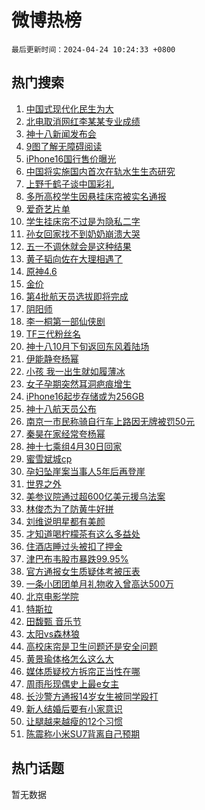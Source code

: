 # 微博热榜

`最后更新时间：2024-04-24 10:24:33 +0800`

## 热门搜索

1. [中国式现代化民生为大](https://m.weibo.cn/search?containerid=100103type%3D1%26t%3D10%26q%3D%23%E4%B8%AD%E5%9B%BD%E5%BC%8F%E7%8E%B0%E4%BB%A3%E5%8C%96%E6%B0%91%E7%94%9F%E4%B8%BA%E5%A4%A7%23&stream_entry_id=51&isnewpage=1&extparam=seat%3D1%26cate%3D10103%26dgr%3D0%26q%3D%2523%25E4%25B8%25AD%25E5%259B%25BD%25E5%25BC%258F%25E7%258E%25B0%25E4%25BB%25A3%25E5%258C%2596%25E6%25B0%2591%25E7%2594%259F%25E4%25B8%25BA%25E5%25A4%25A7%2523%26filter_type%3Drealtimehot%26stream_entry_id%3D51%26c_type%3D51%26pos%3D0%26display_time%3D1713925471%26pre_seqid%3D171392547169802049922)
1. [北电取消网红李某某专业成绩](https://m.weibo.cn/search?containerid=100103type%3D1%26t%3D10%26q%3D%23%E5%8C%97%E7%94%B5%E5%8F%96%E6%B6%88%E7%BD%91%E7%BA%A2%E6%9D%8E%E6%9F%90%E6%9F%90%E4%B8%93%E4%B8%9A%E6%88%90%E7%BB%A9%23&stream_entry_id=31&isnewpage=1&extparam=seat%3D1%26flag%3D2%26dgr%3D0%26filter_type%3Drealtimehot%26realpos%3D1%26stream_entry_id%3D31%26band_rank%3D1%26cate%3D5001%26c_type%3D31%26q%3D%2523%25E5%258C%2597%25E7%2594%25B5%25E5%258F%2596%25E6%25B6%2588%25E7%25BD%2591%25E7%25BA%25A2%25E6%259D%258E%25E6%259F%2590%25E6%259F%2590%25E4%25B8%2593%25E4%25B8%259A%25E6%2588%2590%25E7%25BB%25A9%2523%26lcate%3D5001%26pos%3D0%26display_time%3D1713925471%26pre_seqid%3D171392547169802049922)
1. [神十八新闻发布会](https://m.weibo.cn/search?containerid=100103type%3D1%26t%3D10%26q%3D%23%E7%A5%9E%E5%8D%81%E5%85%AB%E6%96%B0%E9%97%BB%E5%8F%91%E5%B8%83%E4%BC%9A%23&stream_entry_id=31&isnewpage=1&extparam=seat%3D1%26flag%3D1%26dgr%3D0%26filter_type%3Drealtimehot%26realpos%3D2%26stream_entry_id%3D31%26band_rank%3D2%26cate%3D5001%26c_type%3D31%26q%3D%2523%25E7%25A5%259E%25E5%258D%2581%25E5%2585%25AB%25E6%2596%25B0%25E9%2597%25BB%25E5%258F%2591%25E5%25B8%2583%25E4%25BC%259A%2523%26lcate%3D5001%26pos%3D1%26display_time%3D1713925471%26pre_seqid%3D171392547169802049922)
1. [9图了解无障碍阅读](https://m.weibo.cn/search?containerid=100103type%3D1%26t%3D10%26q%3D%239%E5%9B%BE%E4%BA%86%E8%A7%A3%E6%97%A0%E9%9A%9C%E7%A2%8D%E9%98%85%E8%AF%BB%23&stream_entry_id=31&isnewpage=1&extparam=seat%3D1%26flag%3D0%26dgr%3D0%26filter_type%3Drealtimehot%26realpos%3D3%26stream_entry_id%3D31%26band_rank%3D3%26cate%3D5001%26c_type%3D31%26q%3D%25239%25E5%259B%25BE%25E4%25BA%2586%25E8%25A7%25A3%25E6%2597%25A0%25E9%259A%259C%25E7%25A2%258D%25E9%2598%2585%25E8%25AF%25BB%2523%26lcate%3D5001%26pos%3D2%26display_time%3D1713925471%26pre_seqid%3D171392547169802049922)
1. [iPhone16国行售价曝光](https://m.weibo.cn/search?containerid=100103type%3D1%26t%3D10%26q%3D%23iPhone16%E5%9B%BD%E8%A1%8C%E5%94%AE%E4%BB%B7%E6%9B%9D%E5%85%89%23&stream_entry_id=31&isnewpage=1&extparam=seat%3D1%26flag%3D1%26dgr%3D0%26filter_type%3Drealtimehot%26realpos%3D4%26stream_entry_id%3D31%26band_rank%3D4%26cate%3D5001%26c_type%3D31%26q%3D%2523iPhone16%25E5%259B%25BD%25E8%25A1%258C%25E5%2594%25AE%25E4%25BB%25B7%25E6%259B%259D%25E5%2585%2589%2523%26lcate%3D5001%26pos%3D3%26display_time%3D1713925471%26pre_seqid%3D171392547169802049922)
1. [中国将实施国内首次在轨水生生态研究](https://m.weibo.cn/search?containerid=100103type%3D1%26t%3D10%26q%3D%23%E4%B8%AD%E5%9B%BD%E5%B0%86%E5%AE%9E%E6%96%BD%E5%9B%BD%E5%86%85%E9%A6%96%E6%AC%A1%E5%9C%A8%E8%BD%A8%E6%B0%B4%E7%94%9F%E7%94%9F%E6%80%81%E7%A0%94%E7%A9%B6%23&stream_entry_id=31&isnewpage=1&extparam=seat%3D1%26flag%3D1%26dgr%3D0%26filter_type%3Drealtimehot%26realpos%3D5%26stream_entry_id%3D31%26band_rank%3D5%26cate%3D5001%26c_type%3D31%26q%3D%2523%25E4%25B8%25AD%25E5%259B%25BD%25E5%25B0%2586%25E5%25AE%259E%25E6%2596%25BD%25E5%259B%25BD%25E5%2586%2585%25E9%25A6%2596%25E6%25AC%25A1%25E5%259C%25A8%25E8%25BD%25A8%25E6%25B0%25B4%25E7%2594%259F%25E7%2594%259F%25E6%2580%2581%25E7%25A0%2594%25E7%25A9%25B6%2523%26lcate%3D5001%26pos%3D4%26display_time%3D1713925471%26pre_seqid%3D171392547169802049922)
1. [上野千鹤子谈中国彩礼](https://m.weibo.cn/search?containerid=100103type%3D1%26t%3D10%26q%3D%23%E4%B8%8A%E9%87%8E%E5%8D%83%E9%B9%A4%E5%AD%90%E8%B0%88%E4%B8%AD%E5%9B%BD%E5%BD%A9%E7%A4%BC%23&stream_entry_id=31&isnewpage=1&extparam=seat%3D1%26flag%3D1%26dgr%3D0%26filter_type%3Drealtimehot%26realpos%3D6%26stream_entry_id%3D31%26band_rank%3D6%26cate%3D5001%26c_type%3D31%26q%3D%2523%25E4%25B8%258A%25E9%2587%258E%25E5%258D%2583%25E9%25B9%25A4%25E5%25AD%2590%25E8%25B0%2588%25E4%25B8%25AD%25E5%259B%25BD%25E5%25BD%25A9%25E7%25A4%25BC%2523%26lcate%3D5001%26pos%3D5%26display_time%3D1713925471%26pre_seqid%3D171392547169802049922)
1. [多所高校学生因悬挂床帘被实名通报](https://m.weibo.cn/search?containerid=100103type%3D1%26t%3D10%26q%3D%23%E5%A4%9A%E6%89%80%E9%AB%98%E6%A0%A1%E5%AD%A6%E7%94%9F%E5%9B%A0%E6%82%AC%E6%8C%82%E5%BA%8A%E5%B8%98%E8%A2%AB%E5%AE%9E%E5%90%8D%E9%80%9A%E6%8A%A5%23&stream_entry_id=31&isnewpage=1&extparam=seat%3D1%26flag%3D0%26dgr%3D0%26filter_type%3Drealtimehot%26realpos%3D7%26stream_entry_id%3D31%26band_rank%3D7%26cate%3D5001%26c_type%3D31%26q%3D%2523%25E5%25A4%259A%25E6%2589%2580%25E9%25AB%2598%25E6%25A0%25A1%25E5%25AD%25A6%25E7%2594%259F%25E5%259B%25A0%25E6%2582%25AC%25E6%258C%2582%25E5%25BA%258A%25E5%25B8%2598%25E8%25A2%25AB%25E5%25AE%259E%25E5%2590%258D%25E9%2580%259A%25E6%258A%25A5%2523%26lcate%3D5001%26pos%3D6%26display_time%3D1713925471%26pre_seqid%3D171392547169802049922)
1. [爱奇艺片单](https://m.weibo.cn/search?containerid=100103type%3D1%26t%3D10%26q%3D%E7%88%B1%E5%A5%87%E8%89%BA%E7%89%87%E5%8D%95&stream_entry_id=31&isnewpage=1&extparam=seat%3D1%26flag%3D1%26dgr%3D0%26filter_type%3Drealtimehot%26realpos%3D8%26stream_entry_id%3D31%26band_rank%3D8%26cate%3D5001%26c_type%3D31%26q%3D%25E7%2588%25B1%25E5%25A5%2587%25E8%2589%25BA%25E7%2589%2587%25E5%258D%2595%26lcate%3D5001%26pos%3D7%26display_time%3D1713925471%26pre_seqid%3D171392547169802049922)
1. [学生挂床帘不过是为隐私二字](https://m.weibo.cn/search?containerid=100103type%3D1%26t%3D10%26q%3D%23%E5%AD%A6%E7%94%9F%E6%8C%82%E5%BA%8A%E5%B8%98%E4%B8%8D%E8%BF%87%E6%98%AF%E4%B8%BA%E9%9A%90%E7%A7%81%E4%BA%8C%E5%AD%97%23&stream_entry_id=31&isnewpage=1&extparam=seat%3D1%26flag%3D0%26dgr%3D0%26filter_type%3Drealtimehot%26realpos%3D9%26stream_entry_id%3D31%26band_rank%3D9%26cate%3D5001%26c_type%3D31%26q%3D%2523%25E5%25AD%25A6%25E7%2594%259F%25E6%258C%2582%25E5%25BA%258A%25E5%25B8%2598%25E4%25B8%258D%25E8%25BF%2587%25E6%2598%25AF%25E4%25B8%25BA%25E9%259A%2590%25E7%25A7%2581%25E4%25BA%258C%25E5%25AD%2597%2523%26lcate%3D5001%26pos%3D8%26display_time%3D1713925471%26pre_seqid%3D171392547169802049922)
1. [孙女回家找不到奶奶崩溃大哭](https://m.weibo.cn/search?containerid=100103type%3D1%26t%3D10%26q%3D%23%E5%AD%99%E5%A5%B3%E5%9B%9E%E5%AE%B6%E6%89%BE%E4%B8%8D%E5%88%B0%E5%A5%B6%E5%A5%B6%E5%B4%A9%E6%BA%83%E5%A4%A7%E5%93%AD%23&stream_entry_id=31&isnewpage=1&extparam=seat%3D1%26flag%3D32768%26dgr%3D0%26filter_type%3Drealtimehot%26realpos%3D10%26stream_entry_id%3D31%26band_rank%3D10%26cate%3D5001%26c_type%3D31%26q%3D%2523%25E5%25AD%2599%25E5%25A5%25B3%25E5%259B%259E%25E5%25AE%25B6%25E6%2589%25BE%25E4%25B8%258D%25E5%2588%25B0%25E5%25A5%25B6%25E5%25A5%25B6%25E5%25B4%25A9%25E6%25BA%2583%25E5%25A4%25A7%25E5%2593%25AD%2523%26lcate%3D5001%26pos%3D9%26display_time%3D1713925471%26pre_seqid%3D171392547169802049922)
1. [五一不调休就会是这种结果](https://m.weibo.cn/search?containerid=100103type%3D1%26t%3D10%26q%3D%23%E4%BA%94%E4%B8%80%E4%B8%8D%E8%B0%83%E4%BC%91%E5%B0%B1%E4%BC%9A%E6%98%AF%E8%BF%99%E7%A7%8D%E7%BB%93%E6%9E%9C%23&stream_entry_id=31&isnewpage=1&extparam=seat%3D1%26flag%3D2%26dgr%3D0%26filter_type%3Drealtimehot%26realpos%3D11%26stream_entry_id%3D31%26band_rank%3D11%26cate%3D5001%26c_type%3D31%26q%3D%2523%25E4%25BA%2594%25E4%25B8%2580%25E4%25B8%258D%25E8%25B0%2583%25E4%25BC%2591%25E5%25B0%25B1%25E4%25BC%259A%25E6%2598%25AF%25E8%25BF%2599%25E7%25A7%258D%25E7%25BB%2593%25E6%259E%259C%2523%26lcate%3D5001%26pos%3D10%26display_time%3D1713925471%26pre_seqid%3D171392547169802049922)
1. [黄子韬向佐在大理相遇了](https://m.weibo.cn/search?containerid=100103type%3D1%26t%3D10%26q%3D%23%E9%BB%84%E5%AD%90%E9%9F%AC%E5%90%91%E4%BD%90%E5%9C%A8%E5%A4%A7%E7%90%86%E7%9B%B8%E9%81%87%E4%BA%86%23&stream_entry_id=31&isnewpage=1&extparam=seat%3D1%26flag%3D1%26dgr%3D0%26filter_type%3Drealtimehot%26realpos%3D12%26stream_entry_id%3D31%26band_rank%3D12%26cate%3D5001%26c_type%3D31%26q%3D%2523%25E9%25BB%2584%25E5%25AD%2590%25E9%259F%25AC%25E5%2590%2591%25E4%25BD%2590%25E5%259C%25A8%25E5%25A4%25A7%25E7%2590%2586%25E7%259B%25B8%25E9%2581%2587%25E4%25BA%2586%2523%26lcate%3D5001%26pos%3D11%26display_time%3D1713925471%26pre_seqid%3D171392547169802049922)
1. [原神4.6](https://m.weibo.cn/search?containerid=100103type%3D1%26t%3D10%26q%3D%23%E5%8E%9F%E7%A5%9E4.6%23&stream_entry_id=31&isnewpage=1&extparam=seat%3D1%26flag%3D1%26dgr%3D0%26filter_type%3Drealtimehot%26realpos%3D13%26stream_entry_id%3D31%26band_rank%3D13%26cate%3D5001%26c_type%3D31%26q%3D%2523%25E5%258E%259F%25E7%25A5%259E4.6%2523%26lcate%3D5001%26pos%3D12%26display_time%3D1713925471%26pre_seqid%3D171392547169802049922)
1. [金价](https://m.weibo.cn/search?containerid=100103type%3D1%26t%3D10%26q%3D%E9%87%91%E4%BB%B7&stream_entry_id=31&isnewpage=1&extparam=seat%3D1%26flag%3D2%26dgr%3D0%26filter_type%3Drealtimehot%26realpos%3D14%26stream_entry_id%3D31%26band_rank%3D14%26cate%3D5001%26c_type%3D31%26q%3D%25E9%2587%2591%25E4%25BB%25B7%26lcate%3D5001%26pos%3D13%26display_time%3D1713925471%26pre_seqid%3D171392547169802049922)
1. [第4批航天员选拔即将完成](https://m.weibo.cn/search?containerid=100103type%3D1%26t%3D10%26q%3D%23%E7%AC%AC4%E6%89%B9%E8%88%AA%E5%A4%A9%E5%91%98%E9%80%89%E6%8B%94%E5%8D%B3%E5%B0%86%E5%AE%8C%E6%88%90%23&stream_entry_id=31&isnewpage=1&extparam=seat%3D1%26flag%3D1%26dgr%3D0%26filter_type%3Drealtimehot%26realpos%3D15%26stream_entry_id%3D31%26band_rank%3D15%26cate%3D5001%26c_type%3D31%26q%3D%2523%25E7%25AC%25AC4%25E6%2589%25B9%25E8%2588%25AA%25E5%25A4%25A9%25E5%2591%2598%25E9%2580%2589%25E6%258B%2594%25E5%258D%25B3%25E5%25B0%2586%25E5%25AE%258C%25E6%2588%2590%2523%26lcate%3D5001%26pos%3D14%26display_time%3D1713925471%26pre_seqid%3D171392547169802049922)
1. [阴阳师](https://m.weibo.cn/search?containerid=100103type%3D1%26t%3D10%26q%3D%E9%98%B4%E9%98%B3%E5%B8%88&stream_entry_id=31&isnewpage=1&extparam=seat%3D1%26flag%3D1%26dgr%3D0%26filter_type%3Drealtimehot%26realpos%3D16%26stream_entry_id%3D31%26band_rank%3D16%26cate%3D5001%26c_type%3D31%26q%3D%25E9%2598%25B4%25E9%2598%25B3%25E5%25B8%2588%26lcate%3D5001%26pos%3D15%26display_time%3D1713925471%26pre_seqid%3D171392547169802049922)
1. [李一桐第一部仙侠剧](https://m.weibo.cn/search?containerid=100103type%3D1%26t%3D10%26q%3D%23%E6%9D%8E%E4%B8%80%E6%A1%90%E7%AC%AC%E4%B8%80%E9%83%A8%E4%BB%99%E4%BE%A0%E5%89%A7%23&stream_entry_id=31&isnewpage=1&extparam=seat%3D1%26flag%3D0%26dgr%3D0%26filter_type%3Drealtimehot%26realpos%3D17%26stream_entry_id%3D31%26band_rank%3D17%26cate%3D5001%26c_type%3D31%26q%3D%2523%25E6%259D%258E%25E4%25B8%2580%25E6%25A1%2590%25E7%25AC%25AC%25E4%25B8%2580%25E9%2583%25A8%25E4%25BB%2599%25E4%25BE%25A0%25E5%2589%25A7%2523%26lcate%3D5001%26pos%3D16%26display_time%3D1713925471%26pre_seqid%3D171392547169802049922)
1. [TF三代粉丝名](https://m.weibo.cn/search?containerid=100103type%3D1%26t%3D10%26q%3D%23TF%E4%B8%89%E4%BB%A3%E7%B2%89%E4%B8%9D%E5%90%8D%23&stream_entry_id=31&isnewpage=1&extparam=seat%3D1%26flag%3D1%26dgr%3D0%26filter_type%3Drealtimehot%26realpos%3D18%26stream_entry_id%3D31%26band_rank%3D18%26cate%3D5001%26c_type%3D31%26q%3D%2523TF%25E4%25B8%2589%25E4%25BB%25A3%25E7%25B2%2589%25E4%25B8%259D%25E5%2590%258D%2523%26lcate%3D5001%26pos%3D17%26display_time%3D1713925471%26pre_seqid%3D171392547169802049922)
1. [神十八10月下旬返回东风着陆场](https://m.weibo.cn/search?containerid=100103type%3D1%26t%3D10%26q%3D%23%E7%A5%9E%E5%8D%81%E5%85%AB10%E6%9C%88%E4%B8%8B%E6%97%AC%E8%BF%94%E5%9B%9E%E4%B8%9C%E9%A3%8E%E7%9D%80%E9%99%86%E5%9C%BA%23&stream_entry_id=31&isnewpage=1&extparam=seat%3D1%26flag%3D1%26dgr%3D0%26filter_type%3Drealtimehot%26realpos%3D19%26stream_entry_id%3D31%26band_rank%3D19%26cate%3D5001%26c_type%3D31%26q%3D%2523%25E7%25A5%259E%25E5%258D%2581%25E5%2585%25AB10%25E6%259C%2588%25E4%25B8%258B%25E6%2597%25AC%25E8%25BF%2594%25E5%259B%259E%25E4%25B8%259C%25E9%25A3%258E%25E7%259D%2580%25E9%2599%2586%25E5%259C%25BA%2523%26lcate%3D5001%26pos%3D18%26display_time%3D1713925471%26pre_seqid%3D171392547169802049922)
1. [伊能静夸杨幂](https://m.weibo.cn/search?containerid=100103type%3D1%26t%3D10%26q%3D%23%E4%BC%8A%E8%83%BD%E9%9D%99%E5%A4%B8%E6%9D%A8%E5%B9%82%23&stream_entry_id=31&isnewpage=1&extparam=seat%3D1%26flag%3D1%26dgr%3D0%26filter_type%3Drealtimehot%26realpos%3D20%26stream_entry_id%3D31%26band_rank%3D20%26cate%3D5001%26c_type%3D31%26q%3D%2523%25E4%25BC%258A%25E8%2583%25BD%25E9%259D%2599%25E5%25A4%25B8%25E6%259D%25A8%25E5%25B9%2582%2523%26lcate%3D5001%26pos%3D19%26display_time%3D1713925471%26pre_seqid%3D171392547169802049922)
1. [小孩 我一出生就如履薄冰](https://m.weibo.cn/search?containerid=100103type%3D1%26t%3D10%26q%3D%E5%B0%8F%E5%AD%A9+%E6%88%91%E4%B8%80%E5%87%BA%E7%94%9F%E5%B0%B1%E5%A6%82%E5%B1%A5%E8%96%84%E5%86%B0&stream_entry_id=31&isnewpage=1&extparam=seat%3D1%26flag%3D1%26dgr%3D0%26filter_type%3Drealtimehot%26realpos%3D21%26stream_entry_id%3D31%26band_rank%3D21%26cate%3D5001%26c_type%3D31%26q%3D%25E5%25B0%258F%25E5%25AD%25A9%2520%25E6%2588%2591%25E4%25B8%2580%25E5%2587%25BA%25E7%2594%259F%25E5%25B0%25B1%25E5%25A6%2582%25E5%25B1%25A5%25E8%2596%2584%25E5%2586%25B0%26lcate%3D5001%26pos%3D20%26display_time%3D1713925471%26pre_seqid%3D171392547169802049922)
1. [女子孕期突然耳洞疤痕增生](https://m.weibo.cn/search?containerid=100103type%3D1%26t%3D10%26q%3D%23%E5%A5%B3%E5%AD%90%E5%AD%95%E6%9C%9F%E7%AA%81%E7%84%B6%E8%80%B3%E6%B4%9E%E7%96%A4%E7%97%95%E5%A2%9E%E7%94%9F%23&stream_entry_id=31&isnewpage=1&extparam=seat%3D1%26flag%3D0%26dgr%3D0%26filter_type%3Drealtimehot%26realpos%3D22%26stream_entry_id%3D31%26band_rank%3D22%26cate%3D5001%26c_type%3D31%26q%3D%2523%25E5%25A5%25B3%25E5%25AD%2590%25E5%25AD%2595%25E6%259C%259F%25E7%25AA%2581%25E7%2584%25B6%25E8%2580%25B3%25E6%25B4%259E%25E7%2596%25A4%25E7%2597%2595%25E5%25A2%259E%25E7%2594%259F%2523%26lcate%3D5001%26pos%3D21%26display_time%3D1713925471%26pre_seqid%3D171392547169802049922)
1. [iPhone16起步存储或为256GB](https://m.weibo.cn/search?containerid=100103type%3D1%26t%3D10%26q%3D%23iPhone16%E8%B5%B7%E6%AD%A5%E5%AD%98%E5%82%A8%E6%88%96%E4%B8%BA256GB%23&stream_entry_id=31&isnewpage=1&extparam=seat%3D1%26flag%3D0%26dgr%3D0%26filter_type%3Drealtimehot%26realpos%3D23%26stream_entry_id%3D31%26band_rank%3D23%26cate%3D5001%26c_type%3D31%26q%3D%2523iPhone16%25E8%25B5%25B7%25E6%25AD%25A5%25E5%25AD%2598%25E5%2582%25A8%25E6%2588%2596%25E4%25B8%25BA256GB%2523%26lcate%3D5001%26pos%3D22%26display_time%3D1713925471%26pre_seqid%3D171392547169802049922)
1. [神十八航天员公布](https://m.weibo.cn/search?containerid=100103type%3D1%26t%3D10%26q%3D%23%E7%A5%9E%E5%8D%81%E5%85%AB%E8%88%AA%E5%A4%A9%E5%91%98%E5%85%AC%E5%B8%83%23&stream_entry_id=31&isnewpage=1&extparam=seat%3D1%26flag%3D1%26dgr%3D0%26filter_type%3Drealtimehot%26realpos%3D24%26stream_entry_id%3D31%26band_rank%3D24%26cate%3D5001%26c_type%3D31%26q%3D%2523%25E7%25A5%259E%25E5%258D%2581%25E5%2585%25AB%25E8%2588%25AA%25E5%25A4%25A9%25E5%2591%2598%25E5%2585%25AC%25E5%25B8%2583%2523%26lcate%3D5001%26pos%3D23%26display_time%3D1713925471%26pre_seqid%3D171392547169802049922)
1. [南京一市民称骑自行车上路因无牌被罚50元](https://m.weibo.cn/search?containerid=100103type%3D1%26t%3D10%26q%3D%23%E5%8D%97%E4%BA%AC%E4%B8%80%E5%B8%82%E6%B0%91%E7%A7%B0%E9%AA%91%E8%87%AA%E8%A1%8C%E8%BD%A6%E4%B8%8A%E8%B7%AF%E5%9B%A0%E6%97%A0%E7%89%8C%E8%A2%AB%E7%BD%9A50%E5%85%83%23&stream_entry_id=31&isnewpage=1&extparam=seat%3D1%26flag%3D1%26dgr%3D0%26filter_type%3Drealtimehot%26realpos%3D25%26stream_entry_id%3D31%26band_rank%3D25%26cate%3D5001%26c_type%3D31%26q%3D%2523%25E5%258D%2597%25E4%25BA%25AC%25E4%25B8%2580%25E5%25B8%2582%25E6%25B0%2591%25E7%25A7%25B0%25E9%25AA%2591%25E8%2587%25AA%25E8%25A1%258C%25E8%25BD%25A6%25E4%25B8%258A%25E8%25B7%25AF%25E5%259B%25A0%25E6%2597%25A0%25E7%2589%258C%25E8%25A2%25AB%25E7%25BD%259A50%25E5%2585%2583%2523%26lcate%3D5001%26pos%3D24%26display_time%3D1713925471%26pre_seqid%3D171392547169802049922)
1. [秦昊在家经常夸杨幂](https://m.weibo.cn/search?containerid=100103type%3D1%26t%3D10%26q%3D%23%E7%A7%A6%E6%98%8A%E5%9C%A8%E5%AE%B6%E7%BB%8F%E5%B8%B8%E5%A4%B8%E6%9D%A8%E5%B9%82%23&stream_entry_id=31&isnewpage=1&extparam=seat%3D1%26flag%3D1%26dgr%3D0%26filter_type%3Drealtimehot%26realpos%3D26%26stream_entry_id%3D31%26band_rank%3D26%26cate%3D5001%26c_type%3D31%26q%3D%2523%25E7%25A7%25A6%25E6%2598%258A%25E5%259C%25A8%25E5%25AE%25B6%25E7%25BB%258F%25E5%25B8%25B8%25E5%25A4%25B8%25E6%259D%25A8%25E5%25B9%2582%2523%26lcate%3D5001%26pos%3D25%26display_time%3D1713925471%26pre_seqid%3D171392547169802049922)
1. [神十七乘组4月30日回家](https://m.weibo.cn/search?containerid=100103type%3D1%26t%3D10%26q%3D%23%E7%A5%9E%E5%8D%81%E4%B8%83%E4%B9%98%E7%BB%844%E6%9C%8830%E6%97%A5%E5%9B%9E%E5%AE%B6%23&stream_entry_id=31&isnewpage=1&extparam=seat%3D1%26flag%3D1%26dgr%3D0%26filter_type%3Drealtimehot%26realpos%3D27%26stream_entry_id%3D31%26band_rank%3D27%26cate%3D5001%26c_type%3D31%26q%3D%2523%25E7%25A5%259E%25E5%258D%2581%25E4%25B8%2583%25E4%25B9%2598%25E7%25BB%25844%25E6%259C%258830%25E6%2597%25A5%25E5%259B%259E%25E5%25AE%25B6%2523%26lcate%3D5001%26pos%3D26%26display_time%3D1713925471%26pre_seqid%3D171392547169802049922)
1. [蜜雪斌城cp](https://m.weibo.cn/search?containerid=100103type%3D1%26t%3D10%26q%3D%E8%9C%9C%E9%9B%AA%E6%96%8C%E5%9F%8Ecp&stream_entry_id=31&isnewpage=1&extparam=seat%3D1%26flag%3D1%26dgr%3D0%26filter_type%3Drealtimehot%26realpos%3D28%26stream_entry_id%3D31%26band_rank%3D28%26cate%3D5001%26c_type%3D31%26q%3D%25E8%259C%259C%25E9%259B%25AA%25E6%2596%258C%25E5%259F%258Ecp%26lcate%3D5001%26pos%3D27%26display_time%3D1713925471%26pre_seqid%3D171392547169802049922)
1. [孕妇坠崖案当事人5年后再登崖](https://m.weibo.cn/search?containerid=100103type%3D1%26t%3D10%26q%3D%23%E5%AD%95%E5%A6%87%E5%9D%A0%E5%B4%96%E6%A1%88%E5%BD%93%E4%BA%8B%E4%BA%BA5%E5%B9%B4%E5%90%8E%E5%86%8D%E7%99%BB%E5%B4%96%23&stream_entry_id=31&isnewpage=1&extparam=seat%3D1%26flag%3D1%26dgr%3D0%26filter_type%3Drealtimehot%26realpos%3D29%26stream_entry_id%3D31%26band_rank%3D29%26cate%3D5001%26c_type%3D31%26q%3D%2523%25E5%25AD%2595%25E5%25A6%2587%25E5%259D%25A0%25E5%25B4%2596%25E6%25A1%2588%25E5%25BD%2593%25E4%25BA%258B%25E4%25BA%25BA5%25E5%25B9%25B4%25E5%2590%258E%25E5%2586%258D%25E7%2599%25BB%25E5%25B4%2596%2523%26lcate%3D5001%26pos%3D28%26display_time%3D1713925471%26pre_seqid%3D171392547169802049922)
1. [世界之外](https://m.weibo.cn/search?containerid=100103type%3D1%26t%3D10%26q%3D%E4%B8%96%E7%95%8C%E4%B9%8B%E5%A4%96&stream_entry_id=31&isnewpage=1&extparam=seat%3D1%26flag%3D1%26dgr%3D0%26filter_type%3Drealtimehot%26realpos%3D30%26stream_entry_id%3D31%26band_rank%3D30%26cate%3D5001%26c_type%3D31%26q%3D%25E4%25B8%2596%25E7%2595%258C%25E4%25B9%258B%25E5%25A4%2596%26lcate%3D5001%26pos%3D29%26display_time%3D1713925471%26pre_seqid%3D171392547169802049922)
1. [美参议院通过超600亿美元援乌法案](https://m.weibo.cn/search?containerid=100103type%3D1%26t%3D10%26q%3D%23%E7%BE%8E%E5%8F%82%E8%AE%AE%E9%99%A2%E9%80%9A%E8%BF%87%E8%B6%85600%E4%BA%BF%E7%BE%8E%E5%85%83%E6%8F%B4%E4%B9%8C%E6%B3%95%E6%A1%88%23&stream_entry_id=31&isnewpage=1&extparam=seat%3D1%26flag%3D1%26dgr%3D0%26filter_type%3Drealtimehot%26realpos%3D31%26stream_entry_id%3D31%26band_rank%3D31%26cate%3D5001%26c_type%3D31%26q%3D%2523%25E7%25BE%258E%25E5%258F%2582%25E8%25AE%25AE%25E9%2599%25A2%25E9%2580%259A%25E8%25BF%2587%25E8%25B6%2585600%25E4%25BA%25BF%25E7%25BE%258E%25E5%2585%2583%25E6%258F%25B4%25E4%25B9%258C%25E6%25B3%2595%25E6%25A1%2588%2523%26lcate%3D5001%26pos%3D30%26display_time%3D1713925471%26pre_seqid%3D171392547169802049922)
1. [林俊杰为了防黄牛好拼](https://m.weibo.cn/search?containerid=100103type%3D1%26t%3D10%26q%3D%23%E6%9E%97%E4%BF%8A%E6%9D%B0%E4%B8%BA%E4%BA%86%E9%98%B2%E9%BB%84%E7%89%9B%E5%A5%BD%E6%8B%BC%23&stream_entry_id=31&isnewpage=1&extparam=seat%3D1%26flag%3D0%26dgr%3D0%26filter_type%3Drealtimehot%26realpos%3D32%26stream_entry_id%3D31%26band_rank%3D32%26cate%3D5001%26c_type%3D31%26q%3D%2523%25E6%259E%2597%25E4%25BF%258A%25E6%259D%25B0%25E4%25B8%25BA%25E4%25BA%2586%25E9%2598%25B2%25E9%25BB%2584%25E7%2589%259B%25E5%25A5%25BD%25E6%258B%25BC%2523%26lcate%3D5001%26pos%3D31%26display_time%3D1713925471%26pre_seqid%3D171392547169802049922)
1. [刘维说明星都有美颜](https://m.weibo.cn/search?containerid=100103type%3D1%26t%3D10%26q%3D%23%E5%88%98%E7%BB%B4%E8%AF%B4%E6%98%8E%E6%98%9F%E9%83%BD%E6%9C%89%E7%BE%8E%E9%A2%9C%23&stream_entry_id=31&isnewpage=1&extparam=seat%3D1%26flag%3D1%26dgr%3D0%26filter_type%3Drealtimehot%26realpos%3D33%26stream_entry_id%3D31%26band_rank%3D33%26cate%3D5001%26c_type%3D31%26q%3D%2523%25E5%2588%2598%25E7%25BB%25B4%25E8%25AF%25B4%25E6%2598%258E%25E6%2598%259F%25E9%2583%25BD%25E6%259C%2589%25E7%25BE%258E%25E9%25A2%259C%2523%26lcate%3D5001%26pos%3D32%26display_time%3D1713925471%26pre_seqid%3D171392547169802049922)
1. [才知道喝柠檬茶有这么多益处](https://m.weibo.cn/search?containerid=100103type%3D1%26t%3D10%26q%3D%23%E6%89%8D%E7%9F%A5%E9%81%93%E5%96%9D%E6%9F%A0%E6%AA%AC%E8%8C%B6%E6%9C%89%E8%BF%99%E4%B9%88%E5%A4%9A%E7%9B%8A%E5%A4%84%23&stream_entry_id=31&isnewpage=1&extparam=seat%3D1%26flag%3D1%26dgr%3D0%26filter_type%3Drealtimehot%26realpos%3D34%26stream_entry_id%3D31%26band_rank%3D34%26cate%3D5001%26c_type%3D31%26q%3D%2523%25E6%2589%258D%25E7%259F%25A5%25E9%2581%2593%25E5%2596%259D%25E6%259F%25A0%25E6%25AA%25AC%25E8%258C%25B6%25E6%259C%2589%25E8%25BF%2599%25E4%25B9%2588%25E5%25A4%259A%25E7%259B%258A%25E5%25A4%2584%2523%26lcate%3D5001%26pos%3D33%26display_time%3D1713925471%26pre_seqid%3D171392547169802049922)
1. [住酒店睡过头被扣了押金](https://m.weibo.cn/search?containerid=100103type%3D1%26t%3D10%26q%3D%E4%BD%8F%E9%85%92%E5%BA%97%E7%9D%A1%E8%BF%87%E5%A4%B4%E8%A2%AB%E6%89%A3%E4%BA%86%E6%8A%BC%E9%87%91&stream_entry_id=31&isnewpage=1&extparam=seat%3D1%26flag%3D0%26dgr%3D0%26filter_type%3Drealtimehot%26realpos%3D35%26stream_entry_id%3D31%26band_rank%3D35%26cate%3D5001%26c_type%3D31%26q%3D%25E4%25BD%258F%25E9%2585%2592%25E5%25BA%2597%25E7%259D%25A1%25E8%25BF%2587%25E5%25A4%25B4%25E8%25A2%25AB%25E6%2589%25A3%25E4%25BA%2586%25E6%258A%25BC%25E9%2587%2591%26lcate%3D5001%26pos%3D34%26display_time%3D1713925471%26pre_seqid%3D171392547169802049922)
1. [津巴布韦股市暴跌99.95%](https://m.weibo.cn/search?containerid=100103type%3D1%26t%3D10%26q%3D%23%E6%B4%A5%E5%B7%B4%E5%B8%83%E9%9F%A6%E8%82%A1%E5%B8%82%E6%9A%B4%E8%B7%8C99.95%25%23&stream_entry_id=31&isnewpage=1&extparam=seat%3D1%26flag%3D0%26dgr%3D0%26filter_type%3Drealtimehot%26realpos%3D36%26stream_entry_id%3D31%26band_rank%3D36%26cate%3D5001%26c_type%3D31%26q%3D%2523%25E6%25B4%25A5%25E5%25B7%25B4%25E5%25B8%2583%25E9%259F%25A6%25E8%2582%25A1%25E5%25B8%2582%25E6%259A%25B4%25E8%25B7%258C99.95%2525%2523%26lcate%3D5001%26pos%3D35%26display_time%3D1713925471%26pre_seqid%3D171392547169802049922)
1. [官方通报女生质疑体考被压表](https://m.weibo.cn/search?containerid=100103type%3D1%26t%3D10%26q%3D%23%E5%AE%98%E6%96%B9%E9%80%9A%E6%8A%A5%E5%A5%B3%E7%94%9F%E8%B4%A8%E7%96%91%E4%BD%93%E8%80%83%E8%A2%AB%E5%8E%8B%E8%A1%A8%23&stream_entry_id=31&isnewpage=1&extparam=seat%3D1%26flag%3D1%26dgr%3D0%26filter_type%3Drealtimehot%26realpos%3D37%26stream_entry_id%3D31%26band_rank%3D37%26cate%3D5001%26c_type%3D31%26q%3D%2523%25E5%25AE%2598%25E6%2596%25B9%25E9%2580%259A%25E6%258A%25A5%25E5%25A5%25B3%25E7%2594%259F%25E8%25B4%25A8%25E7%2596%2591%25E4%25BD%2593%25E8%2580%2583%25E8%25A2%25AB%25E5%258E%258B%25E8%25A1%25A8%2523%26lcate%3D5001%26pos%3D36%26display_time%3D1713925471%26pre_seqid%3D171392547169802049922)
1. [一条小团团单月礼物收入曾高达500万](https://m.weibo.cn/search?containerid=100103type%3D1%26t%3D10%26q%3D%23%E4%B8%80%E6%9D%A1%E5%B0%8F%E5%9B%A2%E5%9B%A2%E5%8D%95%E6%9C%88%E7%A4%BC%E7%89%A9%E6%94%B6%E5%85%A5%E6%9B%BE%E9%AB%98%E8%BE%BE500%E4%B8%87%23&stream_entry_id=31&isnewpage=1&extparam=seat%3D1%26flag%3D0%26dgr%3D0%26filter_type%3Drealtimehot%26realpos%3D38%26stream_entry_id%3D31%26band_rank%3D38%26cate%3D5001%26c_type%3D31%26q%3D%2523%25E4%25B8%2580%25E6%259D%25A1%25E5%25B0%258F%25E5%259B%25A2%25E5%259B%25A2%25E5%258D%2595%25E6%259C%2588%25E7%25A4%25BC%25E7%2589%25A9%25E6%2594%25B6%25E5%2585%25A5%25E6%259B%25BE%25E9%25AB%2598%25E8%25BE%25BE500%25E4%25B8%2587%2523%26lcate%3D5001%26pos%3D37%26display_time%3D1713925471%26pre_seqid%3D171392547169802049922)
1. [北京电影学院](https://m.weibo.cn/search?containerid=100103type%3D1%26t%3D10%26q%3D%E5%8C%97%E4%BA%AC%E7%94%B5%E5%BD%B1%E5%AD%A6%E9%99%A2&stream_entry_id=31&isnewpage=1&extparam=seat%3D1%26flag%3D1%26dgr%3D0%26filter_type%3Drealtimehot%26realpos%3D39%26stream_entry_id%3D31%26band_rank%3D39%26cate%3D5001%26c_type%3D31%26q%3D%25E5%258C%2597%25E4%25BA%25AC%25E7%2594%25B5%25E5%25BD%25B1%25E5%25AD%25A6%25E9%2599%25A2%26lcate%3D5001%26pos%3D38%26display_time%3D1713925471%26pre_seqid%3D171392547169802049922)
1. [特斯拉](https://m.weibo.cn/search?containerid=100103type%3D1%26t%3D10%26q%3D%E7%89%B9%E6%96%AF%E6%8B%89&stream_entry_id=31&isnewpage=1&extparam=seat%3D1%26flag%3D0%26dgr%3D0%26filter_type%3Drealtimehot%26realpos%3D40%26stream_entry_id%3D31%26band_rank%3D40%26cate%3D5001%26c_type%3D31%26q%3D%25E7%2589%25B9%25E6%2596%25AF%25E6%258B%2589%26lcate%3D5001%26pos%3D39%26display_time%3D1713925471%26pre_seqid%3D171392547169802049922)
1. [田馥甄 音乐节](https://m.weibo.cn/search?containerid=100103type%3D1%26t%3D10%26q%3D%E7%94%B0%E9%A6%A5%E7%94%84+%E9%9F%B3%E4%B9%90%E8%8A%82&stream_entry_id=31&isnewpage=1&extparam=seat%3D1%26flag%3D0%26dgr%3D0%26filter_type%3Drealtimehot%26realpos%3D41%26stream_entry_id%3D31%26band_rank%3D41%26cate%3D5001%26c_type%3D31%26q%3D%25E7%2594%25B0%25E9%25A6%25A5%25E7%2594%2584%2520%25E9%259F%25B3%25E4%25B9%2590%25E8%258A%2582%26lcate%3D5001%26pos%3D40%26display_time%3D1713925471%26pre_seqid%3D171392547169802049922)
1. [太阳vs森林狼](https://m.weibo.cn/search?containerid=100103type%3D1%26t%3D10%26q%3D%23%E5%A4%AA%E9%98%B3vs%E6%A3%AE%E6%9E%97%E7%8B%BC%23&stream_entry_id=31&isnewpage=1&extparam=seat%3D1%26flag%3D1%26dgr%3D0%26filter_type%3Drealtimehot%26realpos%3D42%26stream_entry_id%3D31%26band_rank%3D42%26cate%3D5001%26c_type%3D31%26q%3D%2523%25E5%25A4%25AA%25E9%2598%25B3vs%25E6%25A3%25AE%25E6%259E%2597%25E7%258B%25BC%2523%26lcate%3D5001%26pos%3D41%26display_time%3D1713925471%26pre_seqid%3D171392547169802049922)
1. [高校床帘是卫生问题还是安全问题](https://m.weibo.cn/search?containerid=100103type%3D1%26t%3D10%26q%3D%23%E9%AB%98%E6%A0%A1%E5%BA%8A%E5%B8%98%E6%98%AF%E5%8D%AB%E7%94%9F%E9%97%AE%E9%A2%98%E8%BF%98%E6%98%AF%E5%AE%89%E5%85%A8%E9%97%AE%E9%A2%98%23&stream_entry_id=31&isnewpage=1&extparam=seat%3D1%26flag%3D1%26dgr%3D0%26filter_type%3Drealtimehot%26realpos%3D43%26stream_entry_id%3D31%26band_rank%3D43%26cate%3D5001%26c_type%3D31%26q%3D%2523%25E9%25AB%2598%25E6%25A0%25A1%25E5%25BA%258A%25E5%25B8%2598%25E6%2598%25AF%25E5%258D%25AB%25E7%2594%259F%25E9%2597%25AE%25E9%25A2%2598%25E8%25BF%2598%25E6%2598%25AF%25E5%25AE%2589%25E5%2585%25A8%25E9%2597%25AE%25E9%25A2%2598%2523%26lcate%3D5001%26pos%3D42%26display_time%3D1713925471%26pre_seqid%3D171392547169802049922)
1. [黄景瑜体格怎么这么大](https://m.weibo.cn/search?containerid=100103type%3D1%26t%3D10%26q%3D%E9%BB%84%E6%99%AF%E7%91%9C%E4%BD%93%E6%A0%BC%E6%80%8E%E4%B9%88%E8%BF%99%E4%B9%88%E5%A4%A7&stream_entry_id=31&isnewpage=1&extparam=seat%3D1%26flag%3D0%26dgr%3D0%26filter_type%3Drealtimehot%26realpos%3D44%26stream_entry_id%3D31%26band_rank%3D44%26cate%3D5001%26c_type%3D31%26q%3D%25E9%25BB%2584%25E6%2599%25AF%25E7%2591%259C%25E4%25BD%2593%25E6%25A0%25BC%25E6%2580%258E%25E4%25B9%2588%25E8%25BF%2599%25E4%25B9%2588%25E5%25A4%25A7%26lcate%3D5001%26pos%3D43%26display_time%3D1713925471%26pre_seqid%3D171392547169802049922)
1. [媒体质疑校方拆帘正当性在哪](https://m.weibo.cn/search?containerid=100103type%3D1%26t%3D10%26q%3D%23%E5%AA%92%E4%BD%93%E8%B4%A8%E7%96%91%E6%A0%A1%E6%96%B9%E6%8B%86%E5%B8%98%E6%AD%A3%E5%BD%93%E6%80%A7%E5%9C%A8%E5%93%AA%23&stream_entry_id=31&isnewpage=1&extparam=seat%3D1%26flag%3D1%26dgr%3D0%26filter_type%3Drealtimehot%26realpos%3D45%26stream_entry_id%3D31%26band_rank%3D45%26cate%3D5001%26c_type%3D31%26q%3D%2523%25E5%25AA%2592%25E4%25BD%2593%25E8%25B4%25A8%25E7%2596%2591%25E6%25A0%25A1%25E6%2596%25B9%25E6%258B%2586%25E5%25B8%2598%25E6%25AD%25A3%25E5%25BD%2593%25E6%2580%25A7%25E5%259C%25A8%25E5%2593%25AA%2523%26lcate%3D5001%26pos%3D44%26display_time%3D1713925471%26pre_seqid%3D171392547169802049922)
1. [周雨彤现偶史上最e女主](https://m.weibo.cn/search?containerid=100103type%3D1%26t%3D10%26q%3D%23%E5%91%A8%E9%9B%A8%E5%BD%A4%E7%8E%B0%E5%81%B6%E5%8F%B2%E4%B8%8A%E6%9C%80e%E5%A5%B3%E4%B8%BB%23&stream_entry_id=31&isnewpage=1&extparam=seat%3D1%26flag%3D0%26dgr%3D0%26filter_type%3Drealtimehot%26realpos%3D46%26stream_entry_id%3D31%26band_rank%3D46%26cate%3D5001%26c_type%3D31%26q%3D%2523%25E5%2591%25A8%25E9%259B%25A8%25E5%25BD%25A4%25E7%258E%25B0%25E5%2581%25B6%25E5%258F%25B2%25E4%25B8%258A%25E6%259C%2580e%25E5%25A5%25B3%25E4%25B8%25BB%2523%26lcate%3D5001%26pos%3D45%26display_time%3D1713925471%26pre_seqid%3D171392547169802049922)
1. [长沙警方通报14岁女生被同学殴打](https://m.weibo.cn/search?containerid=100103type%3D1%26t%3D10%26q%3D%23%E9%95%BF%E6%B2%99%E8%AD%A6%E6%96%B9%E9%80%9A%E6%8A%A514%E5%B2%81%E5%A5%B3%E7%94%9F%E8%A2%AB%E5%90%8C%E5%AD%A6%E6%AE%B4%E6%89%93%23&stream_entry_id=31&isnewpage=1&extparam=seat%3D1%26flag%3D0%26dgr%3D0%26filter_type%3Drealtimehot%26realpos%3D47%26stream_entry_id%3D31%26band_rank%3D47%26cate%3D5001%26c_type%3D31%26q%3D%2523%25E9%2595%25BF%25E6%25B2%2599%25E8%25AD%25A6%25E6%2596%25B9%25E9%2580%259A%25E6%258A%25A514%25E5%25B2%2581%25E5%25A5%25B3%25E7%2594%259F%25E8%25A2%25AB%25E5%2590%258C%25E5%25AD%25A6%25E6%25AE%25B4%25E6%2589%2593%2523%26lcate%3D5001%26pos%3D46%26display_time%3D1713925471%26pre_seqid%3D171392547169802049922)
1. [新人结婚后要有小家意识](https://m.weibo.cn/search?containerid=100103type%3D1%26t%3D10%26q%3D%23%E6%96%B0%E4%BA%BA%E7%BB%93%E5%A9%9A%E5%90%8E%E8%A6%81%E6%9C%89%E5%B0%8F%E5%AE%B6%E6%84%8F%E8%AF%86%23&stream_entry_id=31&isnewpage=1&extparam=seat%3D1%26flag%3D0%26dgr%3D0%26filter_type%3Drealtimehot%26realpos%3D48%26stream_entry_id%3D31%26band_rank%3D48%26cate%3D5001%26c_type%3D31%26q%3D%2523%25E6%2596%25B0%25E4%25BA%25BA%25E7%25BB%2593%25E5%25A9%259A%25E5%2590%258E%25E8%25A6%2581%25E6%259C%2589%25E5%25B0%258F%25E5%25AE%25B6%25E6%2584%258F%25E8%25AF%2586%2523%26lcate%3D5001%26pos%3D47%26display_time%3D1713925471%26pre_seqid%3D171392547169802049922)
1. [让腿越来越瘦的12个习惯](https://m.weibo.cn/search?containerid=100103type%3D1%26t%3D10%26q%3D%E8%AE%A9%E8%85%BF%E8%B6%8A%E6%9D%A5%E8%B6%8A%E7%98%A6%E7%9A%8412%E4%B8%AA%E4%B9%A0%E6%83%AF&stream_entry_id=31&isnewpage=1&extparam=seat%3D1%26flag%3D0%26dgr%3D0%26filter_type%3Drealtimehot%26realpos%3D49%26stream_entry_id%3D31%26band_rank%3D49%26cate%3D5001%26c_type%3D31%26q%3D%25E8%25AE%25A9%25E8%2585%25BF%25E8%25B6%258A%25E6%259D%25A5%25E8%25B6%258A%25E7%2598%25A6%25E7%259A%258412%25E4%25B8%25AA%25E4%25B9%25A0%25E6%2583%25AF%26lcate%3D5001%26pos%3D48%26display_time%3D1713925471%26pre_seqid%3D171392547169802049922)
1. [陈震称小米SU7背离自己预期](https://m.weibo.cn/search?containerid=100103type%3D1%26t%3D10%26q%3D%23%E9%99%88%E9%9C%87%E7%A7%B0%E5%B0%8F%E7%B1%B3SU7%E8%83%8C%E7%A6%BB%E8%87%AA%E5%B7%B1%E9%A2%84%E6%9C%9F%23&stream_entry_id=31&isnewpage=1&extparam=seat%3D1%26flag%3D0%26dgr%3D0%26filter_type%3Drealtimehot%26realpos%3D50%26stream_entry_id%3D31%26band_rank%3D50%26cate%3D5001%26c_type%3D31%26q%3D%2523%25E9%2599%2588%25E9%259C%2587%25E7%25A7%25B0%25E5%25B0%258F%25E7%25B1%25B3SU7%25E8%2583%258C%25E7%25A6%25BB%25E8%2587%25AA%25E5%25B7%25B1%25E9%25A2%2584%25E6%259C%259F%2523%26lcate%3D5001%26pos%3D49%26display_time%3D1713925471%26pre_seqid%3D171392547169802049922)

## 热门话题

暂无数据
